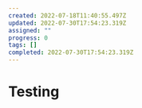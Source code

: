 ```yaml
---
created: 2022-07-18T11:40:55.497Z
updated: 2022-07-30T17:54:23.319Z
assigned: ""
progress: 0
tags: []
completed: 2022-07-30T17:54:23.319Z
---
```


# Testing
